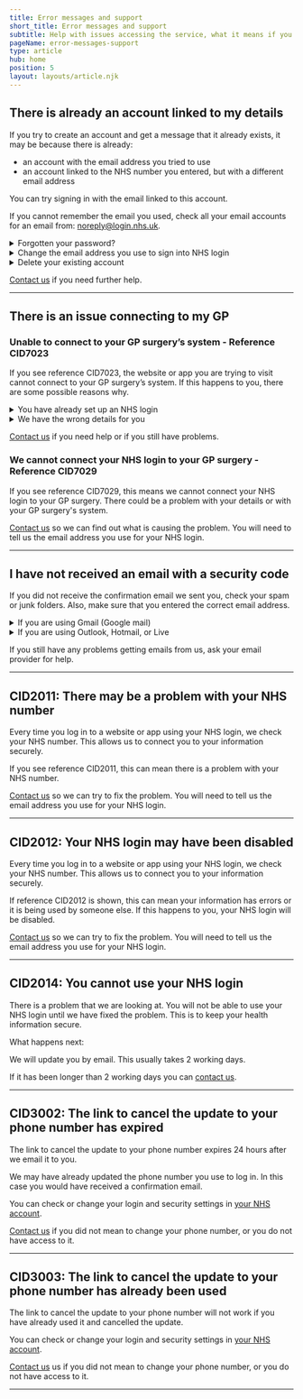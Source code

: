 ```yaml
---
title: Error messages and support
short_title: Error messages and support
subtitle: Help with issues accessing the service, what it means if you see an error reference and what you can do.
pageName: error-messages-support
type: article
hub: home
position: 5
layout: layouts/article.njk
---
```


## There is already an account linked to my details

If you try to create an account and get a message that it already exists, it may be because there is already:

- an account with the email address you tried to use
- an account linked to the NHS number you entered, but with a different email address

You can try signing in with the email linked to this account.

If you cannot remember the email you used, check all your email accounts for an email from: noreply@login.nhs.uk.

<details class="nhsuk-details nhsuk-expander">
  <summary class="nhsuk-details__summary">
    <span class="nhsuk-details__summary-text">
      Forgotten your password?
    </span>
  </summary>
  <div class="nhsuk-details__text">
    <p>If you have forgotten your password, you can reset it:</p>
    <ol>
      <li>Visit NHS login settings and log in using the email address you used to create the account.</li>
      <li>Select <strong>Reset your password</strong>.</li>
      <li>We will send you an email with a link to reset your password.</li>
      <li>Select the link in the email to enter and confirm your new password.</li>
    </ol>
    <p>For security reasons, we are unable to disclose any information about an account.</p>
  </div>
</details>

<details class="nhsuk-details nhsuk-expander">
  <summary class="nhsuk-details__summary">
    <span class="nhsuk-details__summary-text">
      Change the email address you use to sign into NHS login
    </span>
  </summary>
  <div class="nhsuk-details__text">
    <p>If you want to change the email address you use to sign into NHS login:</p>
    <ol>
      <li>Visit NHS login settings and log in using the email address and password you used to create the account.</li>
      <li>Select <strong>Login and security settings</strong>.</li>
      <li>Select <strong>Change email address</strong>.</li>
      <li>Enter your new email address.</li>
    </ol>
  </div>
</details>

<details class="nhsuk-details nhsuk-expander">
  <summary class="nhsuk-details__summary">
    <span class="nhsuk-details__summary-text">
      Delete your existing account
    </span>
  </summary>
  <div class="nhsuk-details__text">
    <p>If you want to delete your existing account:</p>
    <ol>
      <li>Visit NHS login settings and log in using the email address and password you used to create the account.</li>
      <li>Select <strong>Login and security settings</strong>.</li>
      <li>Select <strong>Delete my NHS account</strong>.</li>
    </ol>

    <p>This will only delete your online NHS account and will not affect your medical records.</p>

  </div>
</details>

[Contact us](/contact 'Contact us') if you need further help.

---

## There is an issue connecting to my GP

### Unable to connect to your GP surgery’s system - Reference CID7023

If you see reference CID7023, the website or app you are trying to visit cannot connect to your GP surgery’s system. If this happens to you, there are some possible reasons why.

<details class="nhsuk-details nhsuk-expander">
  <summary class="nhsuk-details__summary">
    <span class="nhsuk-details__summary-text">
      You have already set up an NHS login
    </span>
  </summary>
  <div class="nhsuk-details__text">

    We have already used your details to connect you to the website or app you were trying to visit. This can happen if you already have an NHS login with a different email address.

    We can only connect one NHS login to your GP surgery’s system.

    You can change the email address on your NHS login in your **Login and security settings**.

  </div>
</details>

<details class="nhsuk-details nhsuk-expander">
  <summary class="nhsuk-details__summary">
    <span class="nhsuk-details__summary-text">
      We have the wrong details for you
    </span>
  </summary>
  <div class="nhsuk-details__text">

    The details we use to make the connection are wrong.

    This can happen if:
    - you have changed GP surgery
    - your GP surgery has changed systems
    - you no longer have permission to use your GP surgery’s online services

    If your GP surgery is in England, you can ask your GP for new registration details for their online services.

  </div>
</details>

[Contact us](/contact?error=CID7023 'Contact us') if you need help or if you still have problems.

### We cannot connect your NHS login to your GP surgery - Reference CID7029

If you see reference CID7029, this means we cannot connect your NHS login to your GP surgery. There could be a problem with your details or with your GP surgery's system.

[Contact us](/contact?error=CID7029 'Contact us') so we can find out what is causing the problem. You will need to tell us the email address you use for your NHS login.

---

## I have not received an email with a security code

If you did not receive the confirmation email we sent you, check your spam or junk folders. Also, make sure that you entered the correct email address.

<details class="nhsuk-details nhsuk-expander">
  <summary class="nhsuk-details__summary">
    <span class="nhsuk-details__summary-text">
      If you are using Gmail (Google mail)
    </span>
  </summary>
  <div class="nhsuk-details__text">

    Make sure emails get to your inbox by adding the email address noreply@login.nhs.uk to your contact list.

    You can also read this page on [problems sending and receiving emails in Gmail](https://support.google.com/mail/answer/7015314?sjid=17584974477078910830-EU).

    This will only delete your online NHS account and will not affect your medical records.

  </div>
</details>

<details class="nhsuk-details nhsuk-expander">
  <summary class="nhsuk-details__summary">
    <span class="nhsuk-details__summary-text">
      If you are using Outlook, Hotmail, or Live
    </span>
  </summary>
  <div class="nhsuk-details__text">

    Add the email address noreply@login.nhs.uk to your 'Safe Senders' list.

    Changes to 'Safe Senders' can take 24 hours to update. You should then receive the confirmation email within the next 24 hours.

    You can also read this page on [problems sending and receiving emails in Outlook](https://support.microsoft.com/en-us/office/can-t-send-or-receive-email-in-outlook-com-d39e3341-8d79-4bf1-b3c7-ded602233642?ui=en-us&rs=en-us&ad=us).

  </div>
</details>

If you still have any problems getting emails from us, ask your email provider for help.

---

## CID2011: There may be a problem with your NHS number

Every time you log in to a website or app using your NHS login, we check your NHS number. This allows us to connect you to your information securely.

If you see reference CID2011, this can mean there is a problem with your NHS number.

[Contact us](/contact?error=CID2011 'Contact us') so we can try to fix the problem. You will need to tell us the email address you use for your NHS login.

---

## CID2012: Your NHS login may have been disabled

Every time you log in to a website or app using your NHS login, we check your NHS number. This allows us to connect you to your information securely.

If reference CID2012 is shown, this can mean your information has errors or it is being used by someone else. If this happens to you, your NHS login will be disabled.

[Contact us](/contact?error=CID2012 'Contact us') so we can try to fix the problem. You will need to tell us the email address you use for your NHS login.

---

## CID2014: You cannot use your NHS login

There is a problem that we are looking at. You will not be able to use your NHS login until we have fixed the problem. This is to keep your health information secure.

What happens next:

We will update you by email. This usually takes 2 working days.

If it has been longer than 2 working days you can [contact us](/contact?error=CID2014 'contact us').

---

## CID3002: The link to cancel the update to your phone number has expired

The link to cancel the update to your phone number expires 24 hours after we email it to you.

We may have already updated the phone number you use to log in. In this case you would have received a confirmation email.

You can check or change your login and security settings in [your NHS account](https://settings.login.nhs.uk/ 'your NHS account').

[Contact us](/contact?error=CID3002 'Contact us') if you did not mean to change your phone number, or you do not have access to it.

---

## CID3003: The link to cancel the update to your phone number has already been used

The link to cancel the update to your phone number will not work if you have already used it and cancelled the update.

You can check or change your login and security settings in [your NHS account](https://settings.login.nhs.uk/ 'your NHS account').

[Contact us](/contact?error=CID3003 'Contact us') us if you did not mean to change your phone number, or you do not have access to it.

---
